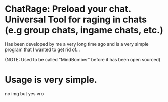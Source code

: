 # ChatRage: Preload your chat. Universal Tool for raging in chats (e.g group chats, ingame chats, etc.)


Has been developed by me a very long time ago and is a very simple program that I wanted to get rid of...

(NOTE: Used to be called "MindBomber" before it has been open sourced)

# Usage is very simple.

no img but yes vro
